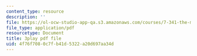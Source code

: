 ```yaml
---
content_type: resource
description: ''
file: https://ol-ocw-studio-app-qa.s3.amazonaws.com/courses/7-341-the-microbiome-and-drug-delivery-cross-species-communication-in-health-and-disease-spring-2018/4f76f7080c7fb41d5322a20d697aa34d_blD8f7MOhFQ.pdf
file_type: application/pdf
resourcetype: Document
title: 3play pdf file
uid: 4f76f708-0c7f-b41d-5322-a20d697aa34d
---
```

